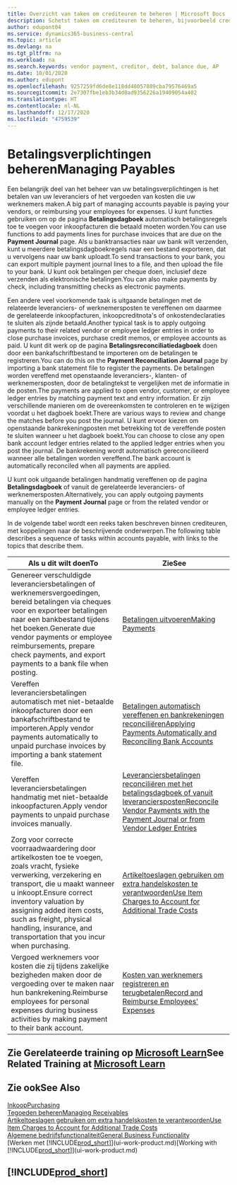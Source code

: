 ```yaml
---
title: Overzicht van taken om crediteuren te beheren | Microsoft Docs
description: Schetst taken om crediteuren te beheren, bijvoorbeeld crediteuren betalen of uitgaande betalingen vereffenen met posten om facturen of creditnota's te sluiten.
author: edupont04
ms.service: dynamics365-business-central
ms.topic: article
ms.devlang: na
ms.tgt_pltfrm: na
ms.workload: na
ms.search.keywords: vendor payment, creditor, debt, balance due, AP
ms.date: 10/01/2020
ms.author: edupont
ms.openlocfilehash: 9257259fd6de8e118dd48057809cba79576469a5
ms.sourcegitcommit: 2e7307fbe1eb3b34d0ad9356226a19409054a402
ms.translationtype: HT
ms.contentlocale: nl-NL
ms.lasthandoff: 12/17/2020
ms.locfileid: "4759539"
---
```

# <a name="managing-payables"></a><span data-ttu-id="a7ff2-103">Betalingsverplichtingen beheren</span><span class="sxs-lookup"><span data-stu-id="a7ff2-103">Managing Payables</span></span>

<span data-ttu-id="a7ff2-104">Een belangrijk deel van het beheer van uw betalingsverplichtingen is het betalen van uw leveranciers of het vergoeden van kosten die uw werknemers maken.</span><span class="sxs-lookup"><span data-stu-id="a7ff2-104">A big part of managing accounts payable is paying your vendors, or reimbursing your employees for expenses.</span></span> <span data-ttu-id="a7ff2-105">U kunt functies gebruiken om op de pagina **Betalingsdagboek** automatisch betalingsregels toe te voegen voor inkoopfacturen die betaald moeten worden.</span><span class="sxs-lookup"><span data-stu-id="a7ff2-105">You can use functions to add payments lines for purchase invoices that are due on the **Payment Journal** page.</span></span> <span data-ttu-id="a7ff2-106">Als u banktransacties naar uw bank wilt verzenden, kunt u meerdere betalingsdagboekregels naar een bestand exporteren, dat u vervolgens naar uw bank uploadt.</span><span class="sxs-lookup"><span data-stu-id="a7ff2-106">To send transactions to your bank, you can export multiple payment journal lines to a file, and then upload the file to your bank.</span></span> <span data-ttu-id="a7ff2-107">U kunt ook betalingen per cheque doen, inclusief deze verzenden als elektronische betalingen.</span><span class="sxs-lookup"><span data-stu-id="a7ff2-107">You can also make payments by check, including transmitting checks as electronic payments.</span></span>

<span data-ttu-id="a7ff2-108">Een andere veel voorkomende taak is uitgaande betalingen met de relateerde leveranciers- of werknemersposten te vereffenen om daarmee de gerelateerde inkoopfacturen, inkoopcreditnota's of onkostendeclaraties te sluiten als zijnde betaald.</span><span class="sxs-lookup"><span data-stu-id="a7ff2-108">Another typical task is to apply outgoing payments to their related vendor or employee ledger entries in order to close purchase invoices, purchase credit memos, or employee accounts as paid.</span></span> <span data-ttu-id="a7ff2-109">U kunt dit werk op de pagina **Betalingsreconciliatiedagboek** doen door een bankafschriftbestand te importeren om de betalingen te registreren.</span><span class="sxs-lookup"><span data-stu-id="a7ff2-109">You can do this on the **Payment Reconciliation Journal** page by importing a bank statement file to register the payments.</span></span> <span data-ttu-id="a7ff2-110">De betalingen worden vereffend met openstaande leveranciers-, klanten- of werknemersposten, door de betalingtekst te vergelijken met de informatie in de posten.</span><span class="sxs-lookup"><span data-stu-id="a7ff2-110">The payments are applied to open vendor, customer, or employee ledger entries by matching payment text and entry information.</span></span> <span data-ttu-id="a7ff2-111">Er zijn verschillende manieren om de overeenkomsten te controleren en te wijzigen voordat u het dagboek boekt.</span><span class="sxs-lookup"><span data-stu-id="a7ff2-111">There are various ways to review and change the matches before you post the journal.</span></span> <span data-ttu-id="a7ff2-112">U kunt ervoor kiezen om openstaande bankrekeningposten met betrekking tot de vereffende posten te sluiten wanneer u het dagboek boekt.</span><span class="sxs-lookup"><span data-stu-id="a7ff2-112">You can choose to close any open bank account ledger entries related to the applied ledger entries when you post the journal.</span></span> <span data-ttu-id="a7ff2-113">De bankrekening wordt automatisch gereconcilieerd wanneer alle betalingen worden vereffend.</span><span class="sxs-lookup"><span data-stu-id="a7ff2-113">The bank account is automatically reconciled when all payments are applied.</span></span>

<span data-ttu-id="a7ff2-114">U kunt ook uitgaande betalingen handmatig vereffenen op de pagina **Betalingsdagboek** of vanuit de gerelateerde leveranciers- of werknemersposten.</span><span class="sxs-lookup"><span data-stu-id="a7ff2-114">Alternatively, you can apply outgoing payments manually on the **Payment Journal** page or from the related vendor or employee ledger entries.</span></span>

<span data-ttu-id="a7ff2-115">In de volgende tabel wordt een reeks taken beschreven binnen crediteuren, met koppelingen naar de beschrijvende onderwerpen.</span><span class="sxs-lookup"><span data-stu-id="a7ff2-115">The following table describes a sequence of tasks within accounts payable, with links to the topics that describe them.</span></span>

| <span data-ttu-id="a7ff2-116">Als u dit wilt doen</span><span class="sxs-lookup"><span data-stu-id="a7ff2-116">To</span></span> | <span data-ttu-id="a7ff2-117">Zie</span><span class="sxs-lookup"><span data-stu-id="a7ff2-117">See</span></span> |
| --- | --- |
| <span data-ttu-id="a7ff2-118">Genereer verschuldigde leveranciersbetalingen of werknemersvergoedingen, bereid betalingen via cheques voor en exporteer betalingen naar een bankbestand tijdens het boeken.</span><span class="sxs-lookup"><span data-stu-id="a7ff2-118">Generate due vendor payments or employee reimbursements, prepare check payments, and export payments to a bank file when posting.</span></span> |[<span data-ttu-id="a7ff2-119">Betalingen uitvoeren</span><span class="sxs-lookup"><span data-stu-id="a7ff2-119">Making Payments</span></span>](payables-make-payments.md) |
| <span data-ttu-id="a7ff2-120">Vereffen leveranciersbetalingen automatisch met niet-betaalde inkoopfacturen door een bankafschriftbestand te importeren.</span><span class="sxs-lookup"><span data-stu-id="a7ff2-120">Apply vendor payments automatically to unpaid purchase invoices by importing a bank statement file.</span></span> |[<span data-ttu-id="a7ff2-121">Betalingen automatisch vereffenen en bankrekeningen reconciliëren</span><span class="sxs-lookup"><span data-stu-id="a7ff2-121">Applying Payments Automatically and Reconciling Bank Accounts</span></span>](receivables-apply-payments-auto-reconcile-bank-accounts.md) |
| <span data-ttu-id="a7ff2-122">Vereffen leveranciersbetalingen handmatig met niet-betaalde inkoopfacturen.</span><span class="sxs-lookup"><span data-stu-id="a7ff2-122">Apply vendor payments to unpaid purchase invoices manually.</span></span> |[<span data-ttu-id="a7ff2-123">Leveranciersbetalingen reconciliëren met het betalingsdagboek of vanuit leveranciersposten</span><span class="sxs-lookup"><span data-stu-id="a7ff2-123">Reconcile Vendor Payments with the Payment Journal or from Vendor Ledger Entries</span></span>](payables-how-apply-purchase-transactions-manually.md) |
|<span data-ttu-id="a7ff2-124">Zorg voor correcte voorraadwaardering door artikelkosten toe te voegen, zoals vracht, fysieke verwerking, verzekering en transport, die u maakt wanneer u inkoopt.</span><span class="sxs-lookup"><span data-stu-id="a7ff2-124">Ensure correct inventory valuation by assigning added item costs, such as freight, physical handling, insurance, and transportation that you incur when purchasing.</span></span>|[<span data-ttu-id="a7ff2-125">Artikeltoeslagen gebruiken om extra handelskosten te verantwoorden</span><span class="sxs-lookup"><span data-stu-id="a7ff2-125">Use Item Charges to Account for Additional Trade Costs</span></span>](payables-how-assign-item-charges.md)|
|<span data-ttu-id="a7ff2-126">Vergoed werknemers voor kosten die zij tijdens zakelijke bezigheden maken door de vergoeding over te maken naar hun bankrekening.</span><span class="sxs-lookup"><span data-stu-id="a7ff2-126">Reimburse employees for personal expenses during business activities by making payment to their bank account.</span></span>|[<span data-ttu-id="a7ff2-127">Kosten van werknemers registreren en terugbetalen</span><span class="sxs-lookup"><span data-stu-id="a7ff2-127">Record and Reimburse Employees' Expenses</span></span>](finance-how-record-reimburse-employee-expenses.md)|

## <a name="see-related-training-at-microsoft-learn"></a><span data-ttu-id="a7ff2-128">Zie Gerelateerde training op [Microsoft Learn](/learn/paths/process-customer-vendor-payments-dynamics-365-business-central/)</span><span class="sxs-lookup"><span data-stu-id="a7ff2-128">See Related Training at [Microsoft Learn](/learn/paths/process-customer-vendor-payments-dynamics-365-business-central/)</span></span>

## <a name="see-also"></a><span data-ttu-id="a7ff2-129">Zie ook</span><span class="sxs-lookup"><span data-stu-id="a7ff2-129">See Also</span></span>
[<span data-ttu-id="a7ff2-130">Inkoop</span><span class="sxs-lookup"><span data-stu-id="a7ff2-130">Purchasing</span></span>](purchasing-manage-purchasing.md)  
[<span data-ttu-id="a7ff2-131">Tegoeden beheren</span><span class="sxs-lookup"><span data-stu-id="a7ff2-131">Managing Receivables</span></span>](receivables-manage-receivables.md)  
[<span data-ttu-id="a7ff2-132">Artikeltoeslagen gebruiken om extra handelskosten te verantwoorden</span><span class="sxs-lookup"><span data-stu-id="a7ff2-132">Use Item Charges to Account for Additional Trade Costs</span></span>](payables-how-assign-item-charges.md)  
[<span data-ttu-id="a7ff2-133">Algemene bedrijfsfunctionaliteit</span><span class="sxs-lookup"><span data-stu-id="a7ff2-133">General Business Functionality</span></span>](ui-across-business-areas.md)  
<span data-ttu-id="a7ff2-134">[Werken met [!INCLUDE[prod_short](includes/prod_short.md)]](ui-work-product.md)</span><span class="sxs-lookup"><span data-stu-id="a7ff2-134">[Working with [!INCLUDE[prod_short](includes/prod_short.md)]](ui-work-product.md)</span></span>

## [!INCLUDE[prod_short](includes/free_trial_md.md)]  
